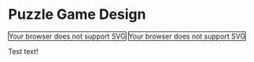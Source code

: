 # Puzzle Game Design

<script>
function foo(id) {
    var object = document.getElementById(id);
    console.log("foo() called! " + (object.contentDocument !== null) + " " + (object.contentDocument != null));
}
</script>

<object id="svg-outer-wilds" type="image/svg+xml" data="outer-wilds.svg" style="width: 500px; height: 500px; border:1px solid black;" onload="foo('svg-outer-wilds')">Your browser does not support SVG</object>
<object id="svg-outer-wilds-test" type="image/svg+xml" data="outer-wilds.svg" style="width: 500px; height: 500px; border:1px solid black;" onload="bar('svg-outer-wilds-test')">Your browser does not support SVG</object>

<script>
function setupSvg(id) {
    var element = document.getElementById(id);
    var guaranteedCallbackRan = false;
    var guaranteedCallback = function () {
        if (guaranteedCallbackRan) {
            return;
        }
        guaranteedCallbackRan = true;

        var panZoom = svgPanZoom(element, {
            zoomEnabled: true,
            controlIconsEnabled: true,
            fit: 1,
            center: 1
        });

        $(window).resize(function() {
            panZoom.resize();
            panZoom.fit();
            panZoom.center();
        });
        console.log("Ran setup for " + id);
    }
    var timeout = setTimeout(function(){guaranteedCallback("timeout")}, 100);
    $("#" + id).load(function () {
        cleartimeout(timeout);
        guaranteedCallback("load");
    });
    console.log("Registered setup callback for " + id);
}

var ids = ['svg-outer-wilds'];
document.addEventListener('DOMContentLoaded', function() {
    ids.forEach(id => setupSvg(id));
}, false);
console.log("Script done");
</script>

Test text!
